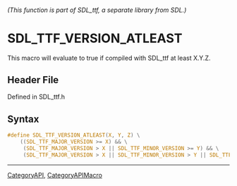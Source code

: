 ###### (This function is part of SDL_ttf, a separate library from SDL.)
# SDL_TTF_VERSION_ATLEAST

This macro will evaluate to true if compiled with SDL_ttf at least X.Y.Z.

## Header File

Defined in SDL_ttf.h

## Syntax

```c
#define SDL_TTF_VERSION_ATLEAST(X, Y, Z) \
    ((SDL_TTF_MAJOR_VERSION >= X) && \
     (SDL_TTF_MAJOR_VERSION > X || SDL_TTF_MINOR_VERSION >= Y) && \
     (SDL_TTF_MAJOR_VERSION > X || SDL_TTF_MINOR_VERSION > Y || SDL_TTF_PATCHLEVEL >= Z))
```

----
[CategoryAPI](CategoryAPI), [CategoryAPIMacro](CategoryAPIMacro)

